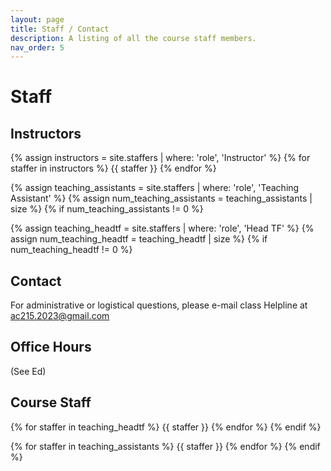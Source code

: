 ```yaml
---
layout: page
title: Staff / Contact
description: A listing of all the course staff members.
nav_order: 5
---
```


# Staff

## Instructors

{% assign instructors = site.staffers | where: 'role', 'Instructor' %}
{% for staffer in instructors %}
{{ staffer }}
{% endfor %}

{% assign teaching_assistants = site.staffers | where: 'role', 'Teaching Assistant' %}
{% assign num_teaching_assistants = teaching_assistants | size %}
{% if num_teaching_assistants != 0 %}


{% assign teaching_headtf = site.staffers | where: 'role', 'Head TF' %}
{% assign num_teaching_headtf = teaching_headtf | size %}
{% if num_teaching_headtf != 0 %}

## Contact 
For administrative or logistical questions, please e-mail class Helpline at [ac215.2023@gmail.com](mailto:ac215.2023@gmail.com) 

## Office Hours 
(See Ed) 

## Course Staff
{% for staffer in teaching_headtf %}
{{ staffer }}
{% endfor %}
{% endif %}

{% for staffer in teaching_assistants %}
{{ staffer }}
{% endfor %}
{% endif %}


